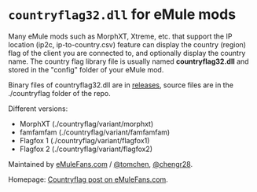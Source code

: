 ﻿# `countryflag32.dll` for eMule mods

Many eMule mods such as MorphXT, Xtreme, etc. that support the IP location (ip2c, ip-to-country.csv) feature can display the country (region) flag of the client you are connected to, and optionally display the country name. The country flag library file is usually named **countryflag32.dll** and stored in the "config" folder of your eMule mod.

Binary files of countryflag32.dll are in [releases](https://github.com/emulefanscom/countryflag-emule/releases), source files are in the ./countryflag folder of the repo.

Different versions:

* MorphXT (./countryflag/variant/morphxt)
* famfamfam (./countryflag/variant/famfamfam)
* Flagfox 1 (./countryflag/variant/flagfox1)
* Flagfox 2 (./countryflag/variant/flagfox2)

Maintained by [eMuleFans.com](https://www.emulefans.com) / [@tomchen](https://github.com/tomchen), [@chengr28](https://github.com/chengr28).

Homepage: [Countryflag post on eMuleFans.com](https://www.emulefans.com/countryflag-dll-famfamfam-flagfox).
